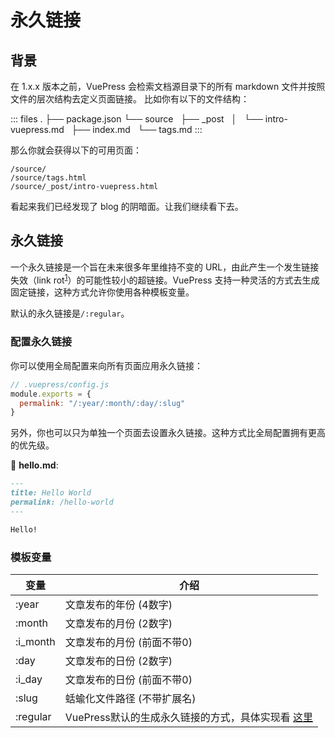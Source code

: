 # 永久链接

## 背景

在 1.x.x 版本之前，VuePress 会检索文档源目录下的所有 markdown 文件并按照文件的层次结构去定义页面链接。
比如你有以下的文件结构：

::: files
.
├── package.json
└── source
&nbsp;   ├── _post
&nbsp;   │   └── intro-vuepress.md
&nbsp;   ├── index.md
&nbsp;   └── tags.md
:::

那么你就会获得以下的可用页面：

```
/source/
/source/tags.html
/source/_post/intro-vuepress.html
```

看起来我们已经发现了 blog 的阴暗面。让我们继续看下去。

## 永久链接

一个永久链接是一个旨在未来很多年里维持不变的 URL，由此产生一个发生链接失效（link rot<sup>[1][1]</sup>）的可能性较小的超链接。VuePress 支持一种灵活的方式去生成固定链接，这种方式允许你使用各种模板变量。

默认的永久链接是`/:regular`。

### 配置永久链接

你可以使用全局配置来向所有页面应用永久链接：

```js
// .vuepress/config.js
module.exports = {
  permalink: "/:year/:month/:day/:slug"
}
```

另外，你也可以只为单独一个页面去设置永久链接。这种方式比全局配置拥有更高的优先级。

📝 **hello.md**:

```markdown
---
title: Hello World
permalink: /hello-world
---

Hello!
```

### 模板变量

| 变量 | 介绍 |
| --- | --- |
|:year|文章发布的年份 (4数字)|
|:month|文章发布的月份 (2数字)|
|:i_month|文章发布的月份 (前面不带0)|
|:day| 文章发布的日份 (2数字)|
|:i_day|文章发布的日份 (前面不带0)|
|:slug| 蛞蝓化文件路径 (不带扩展名)|
|:regular|VuePress默认的生成永久链接的方式，具体实现看 [这里][2]

[1]:https://en.wikipedia.org/wiki/Link_rot
[2]:https://github.com/vuejs/vuepress/blob/master/packages/%40vuepress/shared-utils/src/fileToPath.ts
